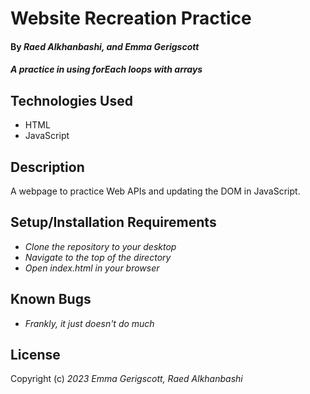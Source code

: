 # Website Recreation Practice

#### By _**Raed Alkhanbashi, and Emma Gerigscott**_

#### _A practice in using forEach loops with arrays_

## Technologies Used

* HTML
* JavaScript

## Description

A webpage to practice Web APIs and updating the DOM in JavaScript.

## Setup/Installation Requirements

* _Clone the repository to your desktop_
* _Navigate to the top of the directory_
* _Open index.html in your browser_

## Known Bugs

* _Frankly, it just doesn't _do_ much_

## License

Copyright (c) _2023_ _Emma Gerigscott, Raed Alkhanbashi_
